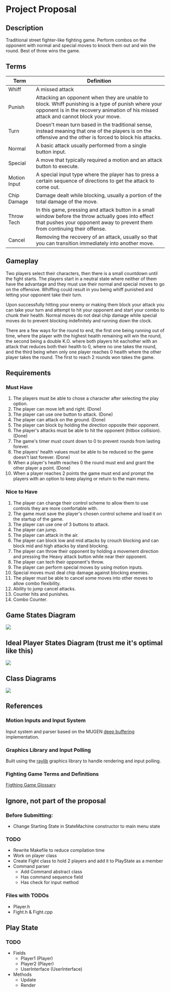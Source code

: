 # Project Proposal

## Description

Traditional street fighter-like fighting game. Perform combos on the opponent with normal and special moves to knock them out and win the round. Best of three wins the game.

## Terms

| Term         | Definition                                                                                                                                                                                 |
| ------------ | ------------------------------------------------------------------------------------------------------------------------------------------------------------------------------------------ |
| Whiff        | A missed attack                                                                                                                                                                            |
| Punish       | Attacking an opponent when they are unable to block. Whiff punishing is a type of punish where your opponent is in the recovery animation of his missed attack and cannot block your move. |
| Turn         | Doesn't mean turn based in the traditional sense, instead meaning that one of the players is on the offensive and the other is forced to block his attacks.                                |
| Normal       | A basic attack usually performed from a single button input.                                                                                                                               |
| Special      | A move that typically required a motion and an attack button to execute.                                                                                                                   |
| Motion Input | A special input type where the player has to press a certain sequence of directions to get the attack to come out.                                                                         |
| Chip Damage  | Damage dealt while blocking, usually a portion of the total damage of the move.                                                                                                            |
| Throw Tech   | In this game, pressing and attack button in a small window before the throw actually goes into effect that pushes your opponent away to prevent them from continuing their offense.        |
| Cancel       | Removing the recovery of an attack, usually so that you can transition immediately into another move.                                                                                      |

## Gameplay

Two players select their characters, then there is a small countdown until the fight starts. The players start in a neutral state where neither of them have the advantage and they must use their normal and special moves to go on the offensive. Whiffing could result in you being whiff punished and letting your opponent take their turn.

Upon successfully hitting your enemy or making them block your attack you can take your turn and attempt to hit your opponent and start your combo to chunk their health. Normal moves do not deal chip damage while special moves do to prevent blocking indefinitely and running down the clock.

There are a few ways for the round to end, the first one being running out of time, where the player with the highest health remaining will win the round, the second being a double K.O. where both players hit eachother with an attack that reduces both their health to 0, where no one takes the round, and the third being when only one player reaches 0 health where the other player takes the round. The first to reach 2 rounds won takes the game.

## Requirements

### Must Have

1.  The players must be able to chose a character after selecting the play option.
2.  The player can move left and right. (Done)
3.  The player can use one button to attack. (Done)
4.  The player can attack on the ground. (Done)
5.  The player can block by holding the direction opposite their opponent.
6.  The player's attacks must be able to hit the opponent (hitbox collision). (Done)
7.  The game's timer must count down to 0 to prevent rounds from lasting forever.
8.  The players' health values must be able to be reduced so the game doesn't last forever. (Done)
9.  When a player's health reaches 0 the round must end and grant the other player a point. (Done)
10. When a player reaches 2 points the game must end and prompt the players with an option to keep playing or return to the main menu.

### Nice to Have

1.  The player can change their control scheme to allow them to use controls they are more comfortable with.
2.  The game must save the player's chosen control scheme and load it on the startup of the game.
3.  The player can use one of 3 buttons to attack.
4.  The player can jump.
5.  The player can attack in the air.
6.  The player can block low and mid attacks by crouch blocking and can block mid and high attacks by stand blocking.
7.  The player can throw their opponent by holding a movement direction and pressing the Heavy attack button while near their opponent.
8.  The player can tech their opponent's throw.
9.  The player can perform special moves by using motion inputs.
10. Special moves must deal chip damage against blocking enemies.
11. The player must be able to cancel some moves into other moves to allow combo flexibility.
12. Ability to jump cancel attacks.
13. Counter hits and punishes.
14. Combo Counter.

## Game States Diagram

[![](https://mermaid.ink/img/pako:eNqNVMlOwzAQ_RXLR9ReOEZVJRYBPZQWekCCcDDOEFtt7MpxKlVV_x0vNbGToJBL4pn33qzOCVNZAM5wrYmGe05KRarp4ToXyDwfV59oOp2jJeFiCaLZWJB3JSYHMuBceKcT60BO3jXghh1QzaVAsxllklOYz4PQYBIB30L6UpZwx4giVIPyZp9GhvwJCrTekeOYxmpvP-u2jIh_8Y1J2Pwj1kvDdVxeL8IftbaMwbosayEeSQXuHGUVW8fF_WwSTjS5FvHAS6ZvFRGUGcjw5OLpvcpGFAuhlYyWKDwdpyO4ABdsim49LTBkMoD8TdKC16SpIUzyiWtvGGN188u8Bb1JMUG2U-hZarQ6gBpTsmCLCzp2B0FZIefqlhqlm_Ykzh7dlGaiKTGNM1xDchH-J-LueHCf-3vTW-bT8Db4O3EpnjIiStOfLRy_uOmqVKiWFWjGRYl4sU0iuhee4ApURXhh_lwuRI41A9M_nJnPgqhtjnNhcaTRcnMUFGdaNTDBSjYlw9k32dXm1OyL9rf3a90T8S5lOJ9_AF6dmhE?type=png)](https://mermaid.live/edit#pako:eNqNVMlOwzAQ_RXLR9ReOEZVJRYBPZQWekCCcDDOEFtt7MpxKlVV_x0vNbGToJBL4pn33qzOCVNZAM5wrYmGe05KRarp4ToXyDwfV59oOp2jJeFiCaLZWJB3JSYHMuBceKcT60BO3jXghh1QzaVAsxllklOYz4PQYBIB30L6UpZwx4giVIPyZp9GhvwJCrTekeOYxmpvP-u2jIh_8Y1J2Pwj1kvDdVxeL8IftbaMwbosayEeSQXuHGUVW8fF_WwSTjS5FvHAS6ZvFRGUGcjw5OLpvcpGFAuhlYyWKDwdpyO4ABdsim49LTBkMoD8TdKC16SpIUzyiWtvGGN188u8Bb1JMUG2U-hZarQ6gBpTsmCLCzp2B0FZIefqlhqlm_Ykzh7dlGaiKTGNM1xDchH-J-LueHCf-3vTW-bT8Db4O3EpnjIiStOfLRy_uOmqVKiWFWjGRYl4sU0iuhee4ApURXhh_lwuRI41A9M_nJnPgqhtjnNhcaTRcnMUFGdaNTDBSjYlw9k32dXm1OyL9rf3a90T8S5lOJ9_AF6dmhE)

## Ideal Player States Diagram (trust me it's optimal like this)

[![](https://mermaid.ink/img/pako:eNqllkuP2jAQgP8KsrSXClA2AcJGK6TSqqoqbQ8FaaUtPViJl0SQODLObiniv9d5kfGLUJUT9nwznlfGPqGQRgQF6MAxJ58TvGU4Hb25m2wgfj8__BqMRovBd1JwhverkqklcKdCnugbSUnGq52DBfrIOQ53SbZtqZqTdS0nKroGqubu7i72BtCZKkD1qFMt0-VLhrMwFsTjYxjTJCSLRXsATIyKQ0YzVSp8oewds-gZ73cgNiu-FCH_C_-J0SKM2yT1wN-KNAe1uMHwck-7EvRoiBTBbKiBX_NAi_oaLIfcT0oxmPBOQRJ0QZWic8vVbSOTWlc14hubqqSFJcaLXEm0KoHum1pQPRe2VGNLNa_izSd2I91UGdBaB1xkckLBvLhCaM5bqiKGAG7nhWEKqLNEK1gNrI95b7EA2QmhegmtY0bf1XZUoXqtdyHc1zMCTJs-uzocCIFYYRwtYug6DVuTMH5OsqixCc-DLslt2vlgoBWL_6FQCgxKFhOWNpMTq8vPeoqlKllyfGEsSdblamNYeAn8QUIxj9nRqiABxuCkGLVbvJqgK15k4ATDFa5iFmtfE95vS4dMzwGZqjnZC8vbAipqCBqilLAUJ5F4JlWV3SAeCw83KBB_I8x2G7TJzoLDBaerYxaigLOCDJG4cLYxCl7x_iBWRR51b6wWyXH2Qml6gcQaBSf0GwWudz_2fc-5d9yp9-DM3OkQHcW2O_Ynrut7nufM5vOJ75-H6E9lwhk_uFN_PpvMHN_zZxPHGyISJZyyp_qRF9LsNdmi81_3VSGf?type=png)](https://mermaid.live/edit#pako:eNqllkuP2jAQgP8KsrSXClA2AcJGK6TSqqoqbQ8FaaUtPViJl0SQODLObiniv9d5kfGLUJUT9nwznlfGPqGQRgQF6MAxJ58TvGU4Hb25m2wgfj8__BqMRovBd1JwhverkqklcKdCnugbSUnGq52DBfrIOQ53SbZtqZqTdS0nKroGqubu7i72BtCZKkD1qFMt0-VLhrMwFsTjYxjTJCSLRXsATIyKQ0YzVSp8oewds-gZ73cgNiu-FCH_C_-J0SKM2yT1wN-KNAe1uMHwck-7EvRoiBTBbKiBX_NAi_oaLIfcT0oxmPBOQRJ0QZWic8vVbSOTWlc14hubqqSFJcaLXEm0KoHum1pQPRe2VGNLNa_izSd2I91UGdBaB1xkckLBvLhCaM5bqiKGAG7nhWEKqLNEK1gNrI95b7EA2QmhegmtY0bf1XZUoXqtdyHc1zMCTJs-uzocCIFYYRwtYug6DVuTMH5OsqixCc-DLslt2vlgoBWL_6FQCgxKFhOWNpMTq8vPeoqlKllyfGEsSdblamNYeAn8QUIxj9nRqiABxuCkGLVbvJqgK15k4ATDFa5iFmtfE95vS4dMzwGZqjnZC8vbAipqCBqilLAUJ5F4JlWV3SAeCw83KBB_I8x2G7TJzoLDBaerYxaigLOCDJG4cLYxCl7x_iBWRR51b6wWyXH2Qml6gcQaBSf0GwWudz_2fc-5d9yp9-DM3OkQHcW2O_Ynrut7nufM5vOJ75-H6E9lwhk_uFN_PpvMHN_zZxPHGyISJZyyp_qRF9LsNdmi81_3VSGf)

## Class Diagrams

[![](https://mermaid.ink/img/pako:eNqFk01PGzEQhv-K5Yo2XcihOUZcENDCAakSbQ_VStHgncQWa3tlz9JEFH57x-uEeAkVPs3Ha4_n8fhRKt-gnEvVQowXBlYBbO0Er69mpemWgFDU8kstxel0ytaMrXMNARRhqF3WHh2Ja6cxGAKnMMe-gcVLR4Y24vQvb_3ewibtSLls5_jBYcNVyvKPOZ7WVPyMGK4dy5egUNhFb8rsAyry4TmfXz1zvhvMuBcdC0zbJw_eNJXouLiNn0XyRpq1oclhuO8avtFk2Xog0dChIKBr-PAy8VRQ2jY-tIixgBcJoRF-KdQOh3AMUPzxfduIO9zHP8UhU7J6QViiOhY_cE19wNkFY4gdPw6OMGxZnTljgYx3iRbsnFhSVRrV_blvWxM5NbkydOfXH183PxXe5f720rc0Z0RQHveK1b6tLayipw9MquvpBhysOGMXpnCrUjdMzg0obVyakli4I11-SbvQCC3pN1OqD_yqdFUqRvcsJn10118D4FkaQh9Nolq9O0vVf4dpV1meSIvBgmn42w71akkaeSLknM0Gwn0ta5d00JO_3Tgl5xR6PJHB9yst50toI3u5_vbPv0Q7cL-93_lP_wACk0sn?type=png)](https://mermaid.live/edit#pako:eNqFk01PGzEQhv-K5Yo2XcihOUZcENDCAakSbQ_VStHgncQWa3tlz9JEFH57x-uEeAkVPs3Ha4_n8fhRKt-gnEvVQowXBlYBbO0Er69mpemWgFDU8kstxel0ytaMrXMNARRhqF3WHh2Ja6cxGAKnMMe-gcVLR4Y24vQvb_3ewibtSLls5_jBYcNVyvKPOZ7WVPyMGK4dy5egUNhFb8rsAyry4TmfXz1zvhvMuBcdC0zbJw_eNJXouLiNn0XyRpq1oclhuO8avtFk2Xog0dChIKBr-PAy8VRQ2jY-tIixgBcJoRF-KdQOh3AMUPzxfduIO9zHP8UhU7J6QViiOhY_cE19wNkFY4gdPw6OMGxZnTljgYx3iRbsnFhSVRrV_blvWxM5NbkydOfXH183PxXe5f720rc0Z0RQHveK1b6tLayipw9MquvpBhysOGMXpnCrUjdMzg0obVyakli4I11-SbvQCC3pN1OqD_yqdFUqRvcsJn10118D4FkaQh9Nolq9O0vVf4dpV1meSIvBgmn42w71akkaeSLknM0Gwn0ta5d00JO_3Tgl5xR6PJHB9yst50toI3u5_vbPv0Q7cL-93_lP_wACk0sn)

## References

### Motion Inputs and Input System

Input system and parser based on the MUGEN [deep buffering](https://mugen-net.work/wiki/index.php?title=Deep_Buffering#Algorithm) implementation.

### Graphics Library and Input Polling

Built using the [raylib](https://www.raylib.com) graphics library to handle rendering and input polling.

### Fighting Game Terms and Definitions

[Figthing Game Glossary](https://glossary.infil.net/)

## Ignore, not part of the proposal

### Before Submitting:

- Change Starting State in StateMachine constructor to main menu state

### TODO

- Rewrite Makefile to reduce compilation time
- Work on player class
- Create Fight class to hold 2 players and add it to PlayState as a member
- Command parser
  - Add Command abstract class
  - Has command sequence field
  - Has check for input method

### Files with TODOs

- Player.h
- Fight.h & Fight.cpp

## Play State

### TODO

- Fields
  - Player1 (Player)
  - Player2 (Player)
  - UserInterface (UserInterface)
- Methods
  - Update
  - Render
